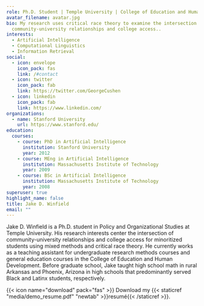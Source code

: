 ```yaml
---
role: Ph.D. Student | Temple University | College of Education and Human Development
avatar_filename: avatar.jpg
bio: My research uses critical race theory to examine the intersection of
  community-university relationships and college access..
interests:
  - Artificial Intelligence
  - Computational Linguistics
  - Information Retrieval
social:
  - icon: envelope
    icon_pack: fas
    link: /#contact
  - icon: twitter
    icon_pack: fab
    link: https://twitter.com/GeorgeCushen
  - icon: linkedin
    icon_pack: fab
    link: https://www.linkedin.com/
organizations:
  - name: Stanford University
    url: https://www.stanford.edu/
education:
  courses:
    - course: PhD in Artificial Intelligence
      institution: Stanford University
      year: 2012
    - course: MEng in Artificial Intelligence
      institution: Massachusetts Institute of Technology
      year: 2009
    - course: BSc in Artificial Intelligence
      institution: Massachusetts Institute of Technology
      year: 2008
superuser: true
highlight_name: false
title: Jake D. Winfield
email: ""
---
```

Jake D. Winfield is a Ph.D. student in Policy and Organizational Studies at Temple University. His research interests center the intersection of community-university relationships and college access for minoritized students using mixed methods and critical race theory. He currently works as a teaching assistant for undergraduate research methods courses and general education courses in the College of Education and Human Development. Before graduate school, Jake taught high school math in rural Arkansas and Phoenix, Arizona in high schools that predominantly served Black and Latinx students, respectively. 

{{< icon name="download" pack="fas" >}} Download my {{< staticref "media/demo_resume.pdf" "newtab" >}}resumé{{< /staticref >}}.